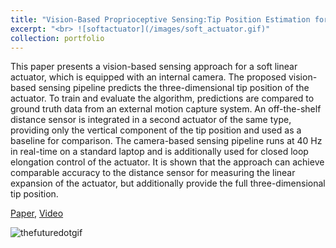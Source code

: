 ```yaml
---
title: "Vision-Based Proprioceptive Sensing:Tip Position Estimation for a Soft Inflatable Bellow Actuator"
excerpt: "<br> ![softactuator](/images/soft_actuator.gif)"
collection: portfolio
---
```

This paper presents a vision-based sensing approach for a soft linear actuator, which is equipped with an internal camera. The proposed vision-based sensing pipeline predicts the three-dimensional tip position of the actuator. To train and evaluate the algorithm, predictions are compared to ground truth data from an external motion capture system. An off-the-shelf distance sensor is integrated in a second actuator of the same type, providing only the vertical component of the tip position and used as a baseline for comparison. The camera-based sensing pipeline runs at 40 Hz in real-time on a standard laptop and is additionally used for closed loop elongation control of the actuator. It is shown that the approach can achieve comparable accuracy to the distance sensor for measuring the linear expansion of the actuator, but additionally provide the full three-dimensional tip position.

[Paper](https://ieeexplore.ieee.org/stamp/stamp.jsp?arnumber=9341271), [Video](https://www.youtube.com/watch?v=ylBDW8_fC-A)

![thefuturedotgif](/images/soft_actuator.gif)
